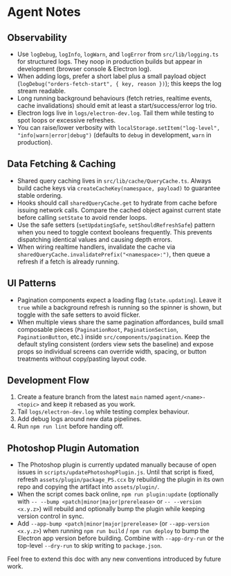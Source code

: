 # Agent Notes

## Observability

- Use `logDebug`, `logInfo`, `logWarn`, and `logError` from `src/lib/logging.ts` for structured logs. They noop in production builds but appear in development (browser console & Electron log).
- When adding logs, prefer a short label plus a small payload object (`logDebug("orders-fetch-start", { key, reason })`); this keeps the log stream readable.
- Long running background behaviours (fetch retries, realtime events, cache invalidations) should emit at least a start/success/error log trio.
- Electron logs live in `logs/electron-dev.log`. Tail them while testing to spot loops or excessive refreshes.
- You can raise/lower verbosity with `localStorage.setItem("log-level", "info|warn|error|debug")` (defaults to `debug` in development, `warn` in production).

## Data Fetching & Caching

- Shared query caching lives in `src/lib/cache/QueryCache.ts`. Always build cache keys via `createCacheKey(namespace, payload)` to guarantee stable ordering.
- Hooks should call `sharedQueryCache.get` to hydrate from cache before issuing network calls. Compare the cached object against current state before calling `setState` to avoid render loops.
- Use the safe setters (`setUpdatingSafe`, `setShouldRefreshSafe`) pattern when you need to toggle context booleans frequently. This prevents dispatching identical values and causing depth errors.
- When wiring realtime handlers, invalidate the cache via `sharedQueryCache.invalidatePrefix("<namespace>:")`, then queue a refresh if a fetch is already running.

## UI Patterns

- Pagination components expect a loading flag (`state.updating`). Leave it `true` while a background refresh is running so the spinner is shown, but toggle with the safe setters to avoid flicker.
- When multiple views share the same pagination affordances, build small composable pieces (`PaginationRoot`, `PaginationSection`, `PaginationButton`, etc.) inside `src/components/pagination`. Keep the default styling consistent (orders view sets the baseline) and expose props so individual screens can override width, spacing, or button treatments without copy/pasting layout code.

## Development Flow

1. Create a feature branch from the latest `main` named `agent/<name>-<topic>` and keep it rebased as you work.
2. Tail `logs/electron-dev.log` while testing complex behaviour.
3. Add debug logs around new data pipelines.
4. Run `npm run lint` before handing off.

## Photoshop Plugin Automation

- The Photoshop plugin is currently updated manually because of open issues in `scripts/updatePhotoshopPlugin.js`. Until that script is fixed, refresh `assets/plugin/package_PS.ccx` by rebuilding the plugin in its own repo and copying the artifact into `assets/plugin/`.
- When the script comes back online, `npm run plugin:update` (optionally with `-- --bump <patch|minor|major|prerelease>` or `-- --version <x.y.z>`) will rebuild and optionally bump the plugin while keeping version control in sync.
- Add `--app-bump <patch|minor|major|prerelease>` (or `--app-version <x.y.z>`) when running `npm run build` / `npm run deploy` to bump the Electron app version before building. Combine with `--app-dry-run` or the top-level `--dry-run` to skip writing to `package.json`.

Feel free to extend this doc with any new conventions introduced by future work.
